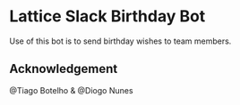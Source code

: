 # Lattice Slack Birthday Bot

Use of this bot is to send birthday wishes to team members.

## Acknowledgement 

@Tiago Botelho & @Diogo Nunes
